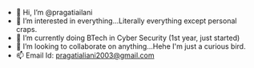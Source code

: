 - 👋 Hi, I’m @pragatiailani
- 👀 I’m interested in everything...Literally everything except personal craps.
- 🌱 I’m currently doing BTech in Cyber Security (1st year, just started)
- 💞️ I’m looking to collaborate on anything...Hehe I'm just a curious bird.
- 📫 Email Id: pragatialiani2003@gmail.com

<!---
pragatiailani/pragatiailani is a ✨ special ✨ repository because its `README.md` (this file) appears on your GitHub profile.
You can click the Preview link to take a look at your changes.
--->

